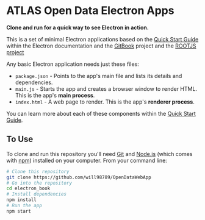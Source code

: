 # ATLAS Open Data Electron Apps

**Clone and run for a quick way to see Electron in action.**

This is a set of minimal Electron applications based on the [Quick Start Guide](http://electron.atom.io/docs/tutorial/quick-start) within the Electron documentation and the [GitBook](https://cheatham1.gitbooks.io) project and the [ROOTJS project](https://github.com/root-project/jsroot/)


Any basic Electron application needs just these files:

- `package.json` - Points to the app's main file and lists its details and dependencies.
- `main.js` - Starts the app and creates a browser window to render HTML. This is the app's **main process**.
- `index.html` - A web page to render. This is the app's **renderer process**.

You can learn more about each of these components within the [Quick Start Guide](http://electron.atom.io/docs/tutorial/quick-start).

## To Use

To clone and run this repository you'll need [Git](https://git-scm.com) and [Node.js](https://nodejs.org/en/download/) (which comes with [npm](http://npmjs.com)) installed on your computer. From your command line:

```bash
# Clone this repository
git clone https://github.com/will98789/OpenDataWebApp
# Go into the repository
cd electron_book
# Install dependencies
npm install
# Run the app
npm start
```